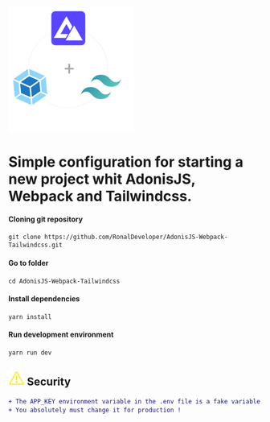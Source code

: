 ![project logo](./public/images/banner-sm.png "project logo")

# Simple configuration for starting a new project whit AdonisJS, Webpack and Tailwindcss.

#### Cloning git repository

```shell
git clone https://github.com/RonalDeveloper/AdonisJS-Webpack-Tailwindcss.git
```
#### Go to folder

```shell
cd AdonisJS-Webpack-Tailwindcss
```
#### Install dependencies

```shell
yarn install
```
#### Run development environment

```shell
yarn run dev
```
## ![project logo](./public/images/warning.png "project logo") Security

```diff
+ The APP_KEY environment variable in the .env file is a fake variable. 
+ You absolutely must change it for production !
```


